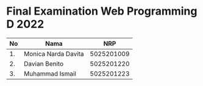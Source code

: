 # Final Examination Web Programming D 2022

| **No** | **Nama** | **NRP** |
| - | - | - |
| 1. | Monica Narda Davita | 5025201009 |
| 2. | Davian Benito   | 5025201220 |
| 3. | Muhammad Ismail | 5025201223 |